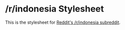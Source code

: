 # /r/indonesia Stylesheet

This is the stylesheet for [Reddit's /r/indonesia subreddit](http://www.reddit.com/r/indonesia).
